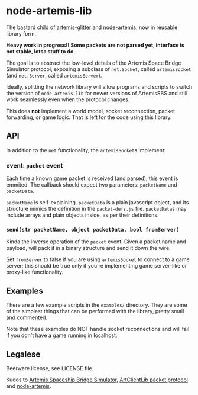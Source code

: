 
# node-artemis-lib

The bastard child of [artemis-glitter](https://github.com/IvanSanchez/artemis-glitter) and [node-artemis](https://github.com/mrfishie/node-artemis), now in reusable library form.



**Heavy work in progress!! Some packets are not parsed yet, interface is not stable, lotsa stuff to do.**




The goal is to abstract the low-level details of the Artemis Space Bridge Simulator protocol, exposing a subclass of `net.Socket`, called `artemisSocket` (and `net.Server`, called `artemisServer`).

Ideally, splitting the network library will allow programs and scripts to switch the version of `node-artemis-lib` for newer versions of ArtemisSBS and still work seamlessly even when the protocol changes.

This does **not** implement a world model, socket reconnection, packet forwarding, or game logic. That is left for the code using this library.


## API

In addition to the `net` functionality, the `artemisSocket`s implement:

### event: `packet` event

Each time a known game packet is received (and parsed), this event is emmited. The callback should expect two parameters: `packetName` and `packetData`.

`packetName` is self-explaining. `packetData` is a plain javascript object, and its structure mimics the definition in the `packet-defs.js` file. `packetData`s may include arrays and plain objects inside, as per their definitions.


### `send(str packetName, object packetData, bool fromServer)`

Kinda the inverse operation of the `packet` event. Given a packet name and payload, will pack it in a binary structure and send it down the wire.

Set `fromServer` to false if you are using `artemisSocket` to connect to a game server; this should be true only if you're implementing game server-like or proxy-like functionality.




## Examples

There are a few example scripts in the `examples/` directory. They are some of the simplest things that can be performed with the library, pretty small and commented.

Note that these examples do NOT handle socket reconnections and will fail if you don't have a game running in localhost.



## Legalese

Beerware license, see LICENSE file. 

Kudos to [Artemis Spaceship Bridge Simulator](http://www.artemis.eochu.com/), [ArtClientLib packet protocol](https://github.com/rjwut/ArtClientLib/wiki/Artemis-Packet-Protocol) and [node-artemis](https://github.com/mrfishie/node-artemis).


